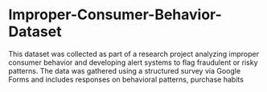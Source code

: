 # Improper-Consumer-Behavior-Dataset
This dataset was collected as part of a research project analyzing improper consumer behavior and developing alert systems to flag fraudulent or risky patterns. The data was gathered using a structured survey via Google Forms and includes responses on behavioral patterns, purchase habits
